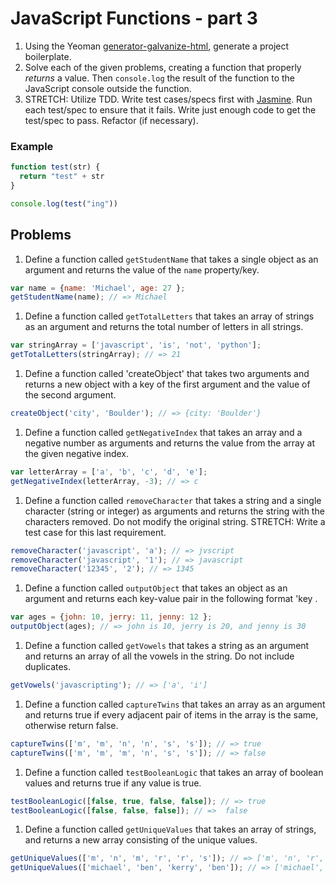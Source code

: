 # JavaScript Functions - part 3

1. Using the Yeoman [generator-galvanize-html](https://github.com/gSchool/generator-galvanize-html), generate a project boilerplate.
1. Solve each of the given problems, creating a function that properly *returns* a value. Then `console.log` the result of the function to the JavaScript console outside the function.
1. STRETCH: Utilize TDD. Write test cases/specs first with [Jasmine](http://jasmine.github.io/). Run each test/spec to ensure that it fails. Write just enough code to get the test/spec to pass. Refactor (if necessary).

### Example

```javascript
function test(str) {
  return "test" + str
}

console.log(test("ing"))
```

## Problems

1. Define a function called `getStudentName` that takes a single object as an argument and returns the value of the `name` property/key.

  ```javascript
  var name = {name: 'Michael', age: 27 };
  getStudentName(name); // => Michael
  ```

1. Define a function called `getTotalLetters` that takes an array of strings as an argument and returns the total number of letters in all strings.

  ```javascript
  var stringArray = ['javascript', 'is', 'not', 'python'];
  getTotalLetters(stringArray); // => 21
  ```

1. Define a function called 'createObject' that takes two arguments and returns a new object with a key of the first argument and the value of the second argument.

  ```javascript
  createObject('city', 'Boulder'); // => {city: 'Boulder'}
  ```

1. Define a function called `getNegativeIndex` that takes an array and a negative number as arguments and returns the value from the array at the given negative index.

  ```javascript
  var letterArray = ['a', 'b', 'c', 'd', 'e'];
  getNegativeIndex(letterArray, -3); // => c
  ```

1. Define a function called `removeCharacter` that takes a string and a single character (string or integer) as arguments and returns the string with the characters removed. Do not modify the original string. STRETCH: Write a test case for this last requirement.

  ```javascript
  removeCharacter('javascript', 'a'); // => jvscript
  removeCharacter('javascript', '1'); // => javascript
  removeCharacter('12345', '2'); // => 1345
  ```

1. Define a function called `outputObject` that takes an object as an argument and returns each key-value pair in the following format 'key .

  ```javascript
  var ages = {john: 10, jerry: 11, jenny: 12 };
  outputObject(ages); // => john is 10, jerry is 20, and jenny is 30
  ```

1. Define a function called `getVowels` that takes a string as an argument and returns an array of all the vowels in the string. Do not include duplicates.

  ```javascript
  getVowels('javascripting'); // => ['a', 'i']
  ```

1. Define a function called `captureTwins` that takes an array as an argument and returns true if every adjacent pair of items in the array is the same, otherwise return false.

  ```javascript
  captureTwins(['m', 'm', 'n', 'n', 's', 's']); // => true
  captureTwins(['m', 'm', 'm', 'n', 's', 's']); // => false
  ```

1. Define a function called `testBooleanLogic` that takes an array of boolean values and returns true if any value is true.

  ```javascript
  testBooleanLogic([false, true, false, false]); // => true
  testBooleanLogic([false, false, false]); // =>  false
  ```

1. Define a function called `getUniqueValues` that takes an array of strings, and returns a new array consisting of the unique values.

  ```javascript
  getUniqueValues(['m', 'n', 'm', 'r', 'r', 's']); // => ['m', 'n', 'r', 's']
  getUniqueValues(['michael', 'ben', 'kerry', 'ben']); // => ['michael', 'ben', 'kerry']
  ```
